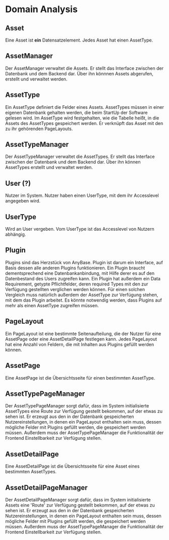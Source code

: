 # Domain Analysis

## Asset
Eine Asset ist **ein** Datensatzelement. Jedes Asset hat einen AssetType.

## AssetManager
Der AssetManager verwaltet die Assets. Er stellt das Interface zwischen der Datenbank und dem Backend dar. Über ihn könnnen Assets abgerufen, erstellt und verwaltet werden. 

## AssetType
Ein AssetType definiert die Felder eines Assets. AssetTypes müssen in einer eigenen Datenbank gehalten werden, die beim StartUp der Software gelesen wird.
Im AssetType wird festgehalten, wie die Tabelle heißt, in die Assets des AssetTypes gespeichert werden. Er verknüpft das Asset mit den zu ihr gehörenden PageLayouts.

## AssetTypeManager
Der AssetTypeManager verwaltet die AssetTypes. Er stellt das Interface zwischen der Datenbank und dem Backend dar. Über ihn können AssetTypes erstellt und verwaltet werden.

## User (?)
Nutzer im System. Nutzer haben einen UserType, mit dem ihr Accesslevel angegeben wird. 

## UserType
Wird an User vergeben. Vom UserType ist das Accesslevel von Nutzern abhängig.

## Plugin
Plugins sind das Herzstück von AnyBase. Plugin ist darum ein Interface, auf Basis dessen alle anderen Plugins funktionieren. Ein Plugin braucht dementsprechend eine Datenbankanbindung, mit Hilfe derer es auf den Datenbestand des Users zugreifen kann. Ein Plugin hat außerdem ein Data Requirement, getypte Pflichtfelder, deren required Types mit den zur Verfügung gestellten verglichen werden können. Für einen solchen Vergleich muss natürlich außerdem der AssetType zur Verfügung stehen, mit dem das Plugin arbeitet. Es könnte notwendig werden, dass Plugins auf mehr als einen AssetType zugreifen müssen.   

## PageLayout
Ein PageLayout ist eine bestimmte Seitenaufteilung, die der Nutzer für eine AssetPage oder eine AssetDetailPage festlegen kann. Jedes PageLayout hat eine Anzahl von Feldern, die mit Inhalten aus Plugins gefüllt werden können. 

## AssetPage
Eine AssetPage ist die Übersichtsseite für einen bestimmten AssetType.

## AssetTypePageManager
Der AssetTypePageManager sorgt dafür, dass im System initialisierte AssetTypes eine Route zur Verfügung gestellt bekommen, auf der etwas zu sehen ist. Er erzeugt aus den in der Datenbank gespeicherten Nutzereinstellungen, in denen ein PageLayout enthalten sein muss, dessen mögliche Felder mit Plugins gefüllt werden, die gespeichert werden müssen. Außerdem muss der AssetTypePageManager die Funktionalität der Frontend Einstellbarkeit zur Verfügung stellen. 

## AssetDetailPage
Eine AssetDetailPage ist die Übersichtsseite für eine Asset eines bestimmten AssetTypes.

## AssetDetailPageManager
Der AssetDetailPageManager sorgt dafür, dass im System initialisierte Assets eine 'Route' zur Verfügung gestellt bekommen, auf der etwas zu sehen ist. Er erzeugt aus den in der Datenbank gespeicherten Nutzereinstellungen, in denen ein PageLayout enthalten sein muss, dessen mögliche Felder mit Plugins gefüllt werden, die gespeichert werden müssen. Außerdem muss der AssetTypePageManager die Funktionalität der Frontend Einstellbarkeit zur Verfügung stellen. 